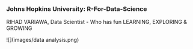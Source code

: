 ### Johns Hopkins University: R-For-Data-Science 
RIHAD VARIAWA, Data Scientist - Who has fun LEARNING, EXPLORING & GROWING

![](images/data analysis.png)
